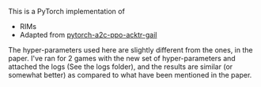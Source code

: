 
This is a PyTorch implementation of
* RIMs 
* Adapted from [pytorch-a2c-ppo-acktr-gail](https://github.com/ikostrikov/pytorch-a2c-ppo-acktr-gail)


The hyper-parameters used here are slightly different from the ones, in the paper. I've ran for 2 games
with the new set of hyper-parameters and attached the logs (See the logs folder), and the results are 
similar (or somewhat better) as compared to what have been mentioned in the paper. 



